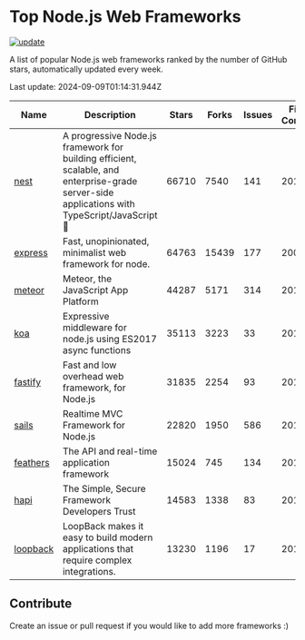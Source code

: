 # Top Node.js Web Frameworks

[![update](https://github.com/sunnysid3up/nodejs-web-frameworks/actions/workflows/update.yml/badge.svg)](https://github.com/sunnysid3up/nodejs-web-frameworks/actions/workflows/update.yml)

A list of popular Node.js web frameworks ranked by the number of GitHub stars, automatically updated every week.

Last update: 2024-09-09T01:14:31.944Z

| Name          | Description          | Stars                     | Forks          | Issues               | First Commit        | Last Commit         | Language          |
|---------------|----------------------|---------------------------|----------------|----------------------|---------------------|---------------------|-------------------|
| [nest](https://github.com/nestjs/nest) | A progressive Node.js framework for building efficient, scalable, and enterprise-grade server-side applications with TypeScript/JavaScript 🚀 | 66710 | 7540 | 141 | 2017 | 2024-09-09 | TS |
| [express](https://github.com/expressjs/express) | Fast, unopinionated, minimalist web framework for node. | 64763 | 15439 | 177 | 2009 | 2024-09-09 | JS |
| [meteor](https://github.com/meteor/meteor) | Meteor, the JavaScript App Platform | 44287 | 5171 | 314 | 2012 | 2024-09-08 | JS |
| [koa](https://github.com/koajs/koa) | Expressive middleware for node.js using ES2017 async functions | 35113 | 3223 | 33 | 2013 | 2024-09-08 | JS |
| [fastify](https://github.com/fastify/fastify) | Fast and low overhead web framework, for Node.js | 31835 | 2254 | 93 | 2016 | 2024-09-09 | JS |
| [sails](https://github.com/balderdashy/sails) | Realtime MVC Framework for Node.js | 22820 | 1950 | 586 | 2012 | 2024-09-08 | JS |
| [feathers](https://github.com/feathersjs/feathers) | The API and real-time application framework | 15024 | 745 | 134 | 2011 | 2024-09-08 | TS |
| [hapi](https://github.com/hapijs/hapi) | The Simple, Secure Framework Developers Trust | 14583 | 1338 | 83 | 2011 | 2024-09-08 | JS |
| [loopback](https://github.com/strongloop/loopback) | LoopBack makes it easy to build modern applications that require complex integrations. | 13230 | 1196 | 17 | 2013 | 2024-08-30 | JS |

## Contribute 

Create an issue or pull request if you would like to add more frameworks :)